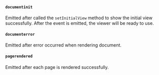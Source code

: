 #### `documentinit`

Emitted after called the `setInitialView` method to show the initial view successfully.
After the event is emitted, the viewer will be ready to use.

#### `documenterror`

Emitted after error occurred when rendering document.

#### `pagerendered`

Emitted after each page is rendered successfully.
